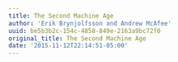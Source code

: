 ```yaml
---
title: The Second Machine Age
author: 'Erik Brynjolfsson and Andrew McAfee'
uuid: be5b3b2c-154c-4858-849e-2163a9bc72f0
original_title: The Second Machine Age
date: '2015-11-12T22:14:51-05:00'
---
```


